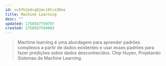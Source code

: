 ```yaml
---
id: sv5fh2adcg0jmci9lca30se
title: Machine Learning
desc: ""
updated: 1758567759797
created: 1758567594003
---
```


> Machine learning é uma abordagem para aprender padrões complexos a partir de dados existentes e usar esses padrões para fazer predições sobre dados desconhecidos. Chip Huyen, Projetando Sistemas de Machine Learning.
